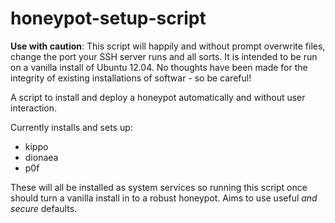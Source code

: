honeypot-setup-script
=====================

**Use with caution**: This script will happily and without prompt overwrite files, change the port your SSH server runs and all sorts. It is intended to be run on a vanilla install of Ubuntu 12.04. No thoughts have been made for the integrity of existing installations of softwar - so be careful!

A script to install and deploy a honeypot automatically and without user interaction. 

Currently installs and sets up:

* kippo
* dionaea
* p0f

These will all be installed as system services so running this script once should turn a vanilla install in to a robust honeypot. Aims to use useful _and secure_ defaults. 
